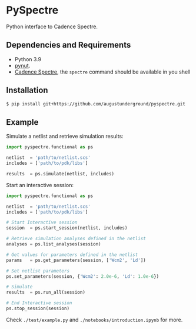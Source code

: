 # PySpectre

Python interface to Cadence Spectre.

## Dependencies and Requirements

- Python 3.9
- [pynut](https://github.com/augustunderground/pynut).
- [Cadence Spectre](https://www.cadence.com/en_US/home/tools/custom-ic-analog-rf-design/circuit-simulation/spectre-simulation-platform.html), the `spectre` command should be available in you shell

## Installation

```sh
$ pip install git+https://github.com/augustunderground/pyspectre.git
```

## Example

Simulate a netlist and retrieve simulation results:

```python
import pyspectre.functional as ps

netlist  = 'path/to/netlist.scs'
includes = ['path/to/pdk/libs']

results  = ps.simulate(netlist, includes)
```

Start an interactive session:

```python
import pyspectre.functional as ps

netlist  = 'path/to/netlist.scs'
includes = ['path/to/pdk/libs']

# Start Interactive session
session  = ps.start_session(netlist, includes)

# Retrieve simulation analyses defined in the netlist
analyses = ps.list_analyses(session)

# Get values for parameters defined in the netlist
params   = ps.get_parameters(session, ['Wcm2', 'Ld'])

# Set netlist parameters
ps.set_parameters(session, {'Wcm2': 2.0e-6, 'Ld': 1.0e-6})

# Simulate
results  = ps.run_all(session)

# End Interactive session
ps.stop_session(session)
```

Check `./test/example.py` and `./notebooks/introduction.ipynb` for more.
